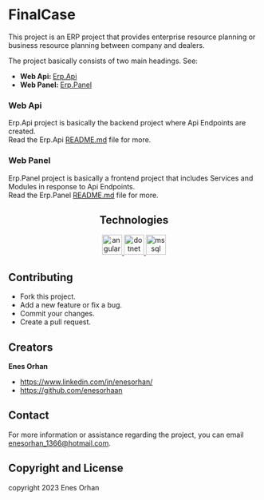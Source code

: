 # FinalCase

This project is an ERP project that provides enterprise resource planning or business resource planning between company and dealers. 

<div>
    The project basically consists of two main headings. See: </br>
    <ul>
        <li><strong>Web Api: </strong> <a href="https://github.com/enesorhaan/VakifBank-FinalCase/tree/main/Erp.Api">Erp.Api</a></li>
        <li><strong>Web Panel: </strong> <a href="https://github.com/enesorhaan/VakifBank-FinalCase/tree/main/Erp.Panel">Erp.Panel</a></li>
    </ul>
</div>

### Web Api

<div>
    Erp.Api project is basically the backend project where Api Endpoints are created. </br>
    Read the Erp.Api <a href="https://github.com/enesorhaan/VakifBank-FinalCase/blob/main/Erp.Api/README.md">README.md</a> file for more.
</div>

### Web Panel

<div>
    Erp.Panel project is basically a frontend project that includes Services and Modules in response to Api Endpoints. </br>
    Read the Erp.Panel <a href="https://github.com/enesorhaan/VakifBank-FinalCase/blob/main/Erp.Panel/README.md">README.md</a> file for more.
</div>

<h2 align="center"> Technologies </h2>
<p align="center">
  <a href="https://angular.io/" target="_blank"> <img src="https://encrypted-tbn0.gstatic.com/images?q=tbn:ANd9GcSZRwVSpSKgC87thdF6OvYy5h78ONUXQJEuvQCxvS_O&s" alt="angular" width="40" height="40"/> </a> 
  <a href="https://dotnet.microsoft.com/en-us/download" target="_blank"> <img src="https://upload.wikimedia.org/wikipedia/commons/e/ee/.NET_Core_Logo.svg" alt="dotnet" width="40" height="40"/> </a>
  <a href="https://www.microsoft.com/tr-tr/sql-server/sql-server-2019" target="_blank"> <img src="https://www.svgrepo.com/show/303229/microsoft-sql-server-logo.svg" alt="mssql" width="40" height="40"/> </a>
</p>

## Contributing
- Fork this project.
- Add a new feature or fix a bug.
- Commit your changes.
- Create a pull request.

## Creators

**Enes Orhan**
* <https://www.linkedin.com/in/enesorhan/>
* <https://github.com/enesorhaan>

## Contact

For more information or assistance regarding the project, you can email enesorhan_1366@hotmail.com.

## Copyright and License

copyright 2023 Enes Orhan   







